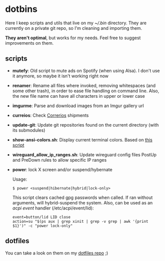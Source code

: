 # dotbins

Here I keep scripts and utils that live on my *~/.bin* directory. They are
currently on a private git repo, so I'm cleaning and importing them.

**They aren't optimal**, but works for my needs. Feel free to suggest
improvements on them.

## scripts
- **mutefy**: Old script to mute ads on Spotify (when using Alsa). I don't use
  it anymore, so maybe it isn't working right now
- **renamer**: Rename all files where invoked, removing whitespaces (and some
  other trash), in order to ease file handling on command line. Also, the new
  file name can have all characters in upper or lower case
- **imgurme**: Parse and download images from an Imgur gallery url
- **curreios**: Check [Correrios](http://websro.correios.com.br/sro_bin/txect01$.startup?P_LINGUA=001&P_TIPO=001)
  shipments
- **update-git**: Update git repositories found on the current directory (with
  its submodules)
- **show-ansi-colors.sh**: Display current terminal colors. Based on
  [this script](https://gist.github.com/eliranmal/b373abbe1c21e991b394bdffb0c8a6cf)
- **wireguard_allow_ip_ranges.sh**: Update wireguard config files PostUp and
  PreDown rules to allow specific IP ranges
- **power**: lock X screen and/or suspend/hybernate

    Usage:
    ```shell
    $ power <suspend|hibernate|hybrid|lock-only>
    ```
    This script clears cached gpg passwords when called. If ran without
    arguments, will hybrid-suspend the system.
    Also, can be used as an *acpi event* handler (/etc/acpi/event/lid):
    ```shell
    event=button/lid LID close
    action=su "$(ps aux | grep xinit | grep -v grep | awk '{print $1}')" -c "power lock-only"
    ```

## dotfiles
You can take a look on them on my [dotfiles repo](https://git.sr.ht/~mdkcore/dotfiles) ;)
